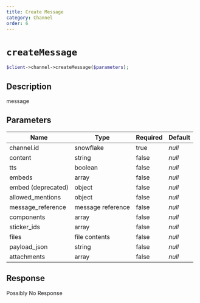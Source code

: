 ```yaml
---
title: Create Message
category: Channel
order: 6
---
```


# `createMessage`

```php
$client->channel->createMessage($parameters);
```

## Description

message

## Parameters


Name | Type | Required | Default
--- | --- | --- | ---
channel.id | snowflake | true | *null*
content | string | false | *null*
tts | boolean | false | *null*
embeds | array | false | *null*
embed (deprecated) | object | false | *null*
allowed_mentions | object | false | *null*
message_reference | message reference | false | *null*
components | array | false | *null*
sticker_ids | array | false | *null*
files | file contents | false | *null*
payload_json | string | false | *null*
attachments | array | false | *null*

## Response

Possibly No Response

